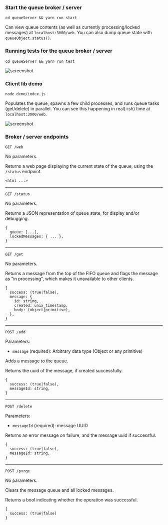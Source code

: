 ### Start the queue broker / server
```
cd queueServer && yarn run start
```
Can view queue contents (as well as currently processing/locked messages) at `localhost:3000/web`.
You can also dump queue state with `queueObject.status()`.

### Running tests for the queue broker / server
```
cd queueServer && yarn run test
```

![screenshot](https://i.imgur.com/XDmYVE9.png)

### Client lib demo
```
node demo/index.js
```
Populates the queue, spawns a few child processes, and runs queue tasks (get/delete) in parallel.
You can see this happening in real(-ish) time at `localhost:3000/web`.

![screenshot](https://i.imgur.com/ys0O5i1.png)

### Broker / server endpoints
```
GET /web
```
No parameters.

Returns a web page displaying the current state of the queue, using the `/status` endpoint.

```
<html ...>
```
---
```
GET /status
```
No parameters.

Returns a JSON representation of queue state, for display and/or debugging.

```
{
  queue: [...],
  lockedMessages: { ... },
}
```
---
```
GET /get
```
No parameters.

Returns a message from the top of the FIFO queue and flags the message as "in processing", which makes it
unavailable to other clients.

```
{
  success: (true|false),
  message: {
    id: string,
    created: unix_timestamp,
    body: (object|primitive),
  },
}
```
---
```
POST /add
```
Parameters:
 - `message` (required): Arbitrary data type (Object or any primitive)

Adds a message to the queue.

Returns the uuid of the message, if created successfully.

```
{
  success: (true|false),
  messageId: string,
}
```
---
```
POST /delete
```
Parameters:
 - `messageId` (required): message UUID

Returns an error message on failure, and the message uuid if successful.

```
{
  success: (true|false),
  messageId: string,
}
```
---
```
POST /purge
```
No parameters.

Clears the message queue and all locked messages.

Returns a bool indicating whether the operation was successful.

```
{
  success: (true|false)
}
```

